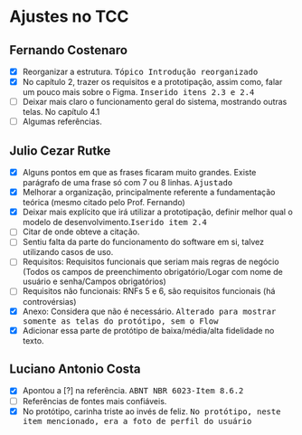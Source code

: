 # Ajustes no TCC

## Fernando Costenaro
- [X] Reorganizar a estrutura. <kbd>Tópico Introdução reorganizado</kbd>
- [X] No capítulo 2, trazer os requisitos e a prototipação, assim como, falar um pouco mais sobre o Figma. <kbd>Inserido itens 2.3 e 2.4</kbd>
- [ ] Deixar mais claro o funcionamento geral do sistema, mostrando outras telas. No capítulo 4.1
- [ ] Algumas referências.
##

## Julio Cezar Rutke
- [X] Alguns pontos em que as frases ficaram muito grandes. Existe parágrafo de uma frase só com 7 ou 8 linhas. <kbd>Ajustado</kbd>
- [X] Melhorar a organização, principalmente referente a fundamentação teórica (mesmo citado pelo Prof. Fernando)
- [X] Deixar mais explícito que irá utilizar a prototipação, definir melhor qual o modelo de desenvolvimento.<kbd>Iserido item 2.4</kbd>
- [ ] Citar de onde obteve a citação.
- [ ] Sentiu falta da parte do funcionamento do software em si, talvez utilizando casos de uso.
- [ ] Requisitos: Requisitos funcionais que seriam mais regras de negócio (Todos os campos de preenchimento obrigatório/Logar com nome de usuário e senha/Campos obrigatórios)
- [ ] Requisitos não funcionais: RNFs 5 e 6, são requisitos funcionais (há controvérsias)
- [X] Anexo: Considera que não é necessário. <kbd>Alterado para mostrar somente as telas do protótipo, sem o Flow</kbd>
- [X] Adicionar essa parte de protótipo de baixa/média/alta fidelidade no texto.
##

## Luciano Antonio Costa
- [X] Apontou a [?] na referência. <kbd>ABNT NBR 6023-Item 8.6.2</kbd>
- [ ] Referências de fontes mais confiáveis.
- [X] No protótipo, carinha triste ao invés de feliz. <kbd>No protótipo, neste item mencionado, era a foto de perfil do usuário</kbd>
